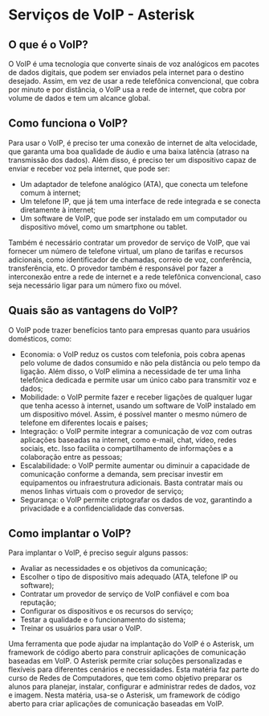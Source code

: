 # Serviços de VoIP - Asterisk


## O que é o VoIP?
O VoIP é uma tecnologia que converte sinais de voz analógicos em pacotes de dados digitais, que podem ser enviados pela internet para o destino desejado. Assim, em vez de usar a rede telefônica convencional, que cobra por minuto e por distância, o VoIP usa a rede de internet, que cobra por volume de dados e tem um alcance global.

## Como funciona o VoIP?
Para usar o VoIP, é preciso ter uma conexão de internet de alta velocidade, que garanta uma boa qualidade de áudio e uma baixa latência (atraso na transmissão dos dados). Além disso, é preciso ter um dispositivo capaz de enviar e receber voz pela internet, que pode ser:

- Um adaptador de telefone analógico (ATA), que conecta um telefone comum à internet;
- Um telefone IP, que já tem uma interface de rede integrada e se conecta diretamente à internet;
- Um software de VoIP, que pode ser instalado em um computador ou dispositivo móvel, como um smartphone ou tablet.

Também é necessário contratar um provedor de serviço de VoIP, que vai fornecer um número de telefone virtual, um plano de tarifas e recursos adicionais, como identificador de chamadas, correio de voz, conferência, transferência, etc. O provedor também é responsável por fazer a interconexão entre a rede de internet e a rede telefônica convencional, caso seja necessário ligar para um número fixo ou móvel.

## Quais são as vantagens do VoIP?
O VoIP pode trazer benefícios tanto para empresas quanto para usuários domésticos, como:

- Economia: o VoIP reduz os custos com telefonia, pois cobra apenas pelo volume de dados consumido e não pela distância ou pelo tempo da ligação. Além disso, o VoIP elimina a necessidade de ter uma linha telefônica dedicada e permite usar um único cabo para transmitir voz e dados;
- Mobilidade: o VoIP permite fazer e receber ligações de qualquer lugar que tenha acesso à internet, usando um software de VoIP instalado em um dispositivo móvel. Assim, é possível manter o mesmo número de telefone em diferentes locais e países;
- Integração: o VoIP permite integrar a comunicação de voz com outras aplicações baseadas na internet, como e-mail, chat, vídeo, redes sociais, etc. Isso facilita o compartilhamento de informações e a colaboração entre as pessoas;
- Escalabilidade: o VoIP permite aumentar ou diminuir a capacidade de comunicação conforme a demanda, sem precisar investir em equipamentos ou infraestrutura adicionais. Basta contratar mais ou menos linhas virtuais com o provedor de serviço;
- Segurança: o VoIP permite criptografar os dados de voz, garantindo a privacidade e a confidencialidade das conversas.

## Como implantar o VoIP?
Para implantar o VoIP, é preciso seguir alguns passos:

- Avaliar as necessidades e os objetivos da comunicação;
- Escolher o tipo de dispositivo mais adequado (ATA, telefone IP ou software);
- Contratar um provedor de serviço de VoIP confiável e com boa reputação;
- Configurar os dispositivos e os recursos do serviço;
- Testar a qualidade e o funcionamento do sistema;
- Treinar os usuários para usar o VoIP.

Uma ferramenta que pode ajudar na implantação do VoIP é o Asterisk, um framework de código aberto para construir aplicações de comunicação baseadas em VoIP. O Asterisk permite criar soluções personalizadas e flexíveis para diferentes cenários e necessidades. Esta matéria faz parte do curso de Redes de Computadores, que tem como objetivo preparar os alunos para planejar, instalar, configurar e administrar redes de dados, voz e imagem. Nesta matéria, usa-se o Asterisk, um framework de código aberto para criar aplicações de comunicação baseadas em VoIP.
